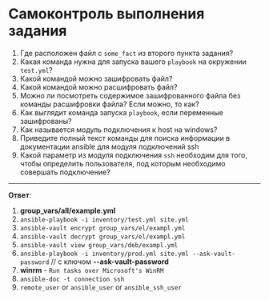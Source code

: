 # Самоконтроль выполнения задания

1. Где расположен файл с `some_fact` из второго пункта задания?
2. Какая команда нужна для запуска вашего `playbook` на окружении `test.yml`?
3. Какой командой можно зашифровать файл?
4. Какой командой можно расшифровать файл?
5. Можно ли посмотреть содержимое зашифрованного файла без команды расшифровки файла? Если можно, то как?
6. Как выглядит команда запуска `playbook`, если переменные зашифрованы?
7. Как называется модуль подключения к host на windows?
8. Приведите полный текст команды для поиска информации в документации ansible для модуля подключений ssh
9. Какой параметр из модуля подключения `ssh` необходим для того, чтобы определить пользователя, под которым необходимо совершать подключение?

---
**Ответ**:

1. **group_vars/all/example.yml**
2. `ansible-playbook -i inventory/test.yml site.yml`
3. `ansible-vault encrypt group_vars/el/exampl.yml`
4. `ansible-vault decrypt group_vars/el/exampl.yml`
5. `ansible-vault view group_vars/deb/exampl.yml`
6. `ansible-playbook -i inventory/prod.yml site.yml --ask-vault-password` // с ключом **--ask-vault-password**
7. **winrm** - `Run tasks over Microsoft's WinRM`
8. `ansible-doc -t connection ssh`
9. `remote_user` or `ansible_user` or `ansible_ssh_user`